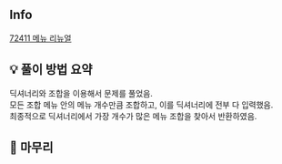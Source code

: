 ## Info
[72411 메뉴 리뉴얼](https://school.programmers.co.kr/learn/courses/30/lessons/72411)

## 💡 풀이 방법 요약
딕셔너리와 조합을 이용해서 문제를 풀었음.  
모든 조합 메뉴 안의 메뉴 개수만큼 조합하고, 이를 딕셔너리에 전부 다 입력했음.  
최종적으로 딕셔너리에서 가장 개수가 많은 메뉴 조합을 찾아서 반환하였음.

## 🙂 마무리

